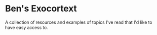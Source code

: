 # Ben's Exocortext

A collection of resources and examples of topics I've read that I'd like to have easy access to.

